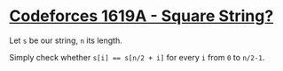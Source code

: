 # [Codeforces 1619A - Square String?](https://codeforces.com/problemset/problem/1619/A)

Let `s` be our string, `n` its length.

Simply check whether `s[i] == s[n/2 + i]` for every `i` from `0` to `n/2-1`.

